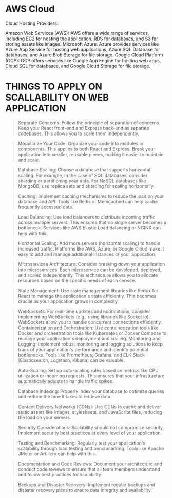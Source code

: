 # AWS Cloud
Cloud Hosting Providers:

Amazon Web Services (AWS): AWS offers a wide range of services, including EC2 for hosting the application, RDS for databases, and S3 for storing assets like images.
Microsoft Azure: Azure provides services like Azure App Service for hosting web applications, Azure SQL Database for databases, and Azure Blob Storage for file storage.
Google Cloud Platform (GCP): GCP offers services like Google App Engine for hosting web apps, Cloud SQL for databases, and Google Cloud Storage for file storage.

# THINGS TO APPLY ON SCALLABILITY ON WEB APPLICATION
> Separate Concerns:
Follow the principle of separation of concerns. Keep your React front-end and Express back-end as separate codebases. This allows you to scale them independently.

> Modularize Your Code:
Organize your code into modules or components. This applies to both React and Express. Break your application into smaller, reusable pieces, making it easier to maintain and scale.

> Database Scaling:
Choose a database that supports horizontal scaling. For example, in the case of SQL databases, consider sharding or partitioning your data. For NoSQL databases like MongoDB, use replica sets and sharding for scaling horizontally.

> Caching:
Implement caching mechanisms to reduce the load on your database and API. Tools like Redis or Memcached can help cache frequently accessed data.

> Load Balancing:
Use load balancers to distribute incoming traffic across multiple servers. This ensures that no single server becomes a bottleneck. Services like AWS Elastic Load Balancing or NGINX can help with this.

> Horizontal Scaling:
Add more servers (horizontal scaling) to handle increased traffic. Platforms like AWS, Azure, or Google Cloud make it easy to add and manage additional instances of your application.

> Microservices Architecture:
Consider breaking down your application into microservices. Each microservice can be developed, deployed, and scaled independently. This architecture allows you to allocate resources based on the specific needs of each service.

> State Management:
Use state management libraries like Redux for React to manage the application's state efficiently. This becomes crucial as your application grows in complexity.

> WebSockets:
For real-time updates and notifications, consider implementing WebSockets (e.g., using libraries like Socket.io). WebSockets allow you to handle concurrent connections efficiently.
> Containerization and Orchestration:
Use containerization tools like Docker and orchestration tools like Kubernetes or Docker Compose to manage your application's deployment and scaling.
> Monitoring and Logging:
Implement robust monitoring and logging solutions to keep track of your application's performance and identify potential bottlenecks. Tools like Prometheus, Grafana, and ELK Stack (Elasticsearch, Logstash, Kibana) can be valuable.

>Auto-Scaling:
Set up auto-scaling rules based on metrics like CPU utilization or incoming requests. This ensures that your infrastructure automatically adjusts to handle traffic spikes.

> Database Indexing:
Properly index your database to optimize queries and reduce the time it takes to retrieve data.

> Content Delivery Networks (CDNs):
Use CDNs to cache and deliver static assets like images, stylesheets, and JavaScript files, reducing the load on your servers.

> Security Considerations:
Scalability should not compromise security. Implement security best practices at every level of your application.

> Testing and Benchmarking:
Regularly test your application's scalability through load testing and benchmarking. Tools like Apache JMeter or Artillery can help with this.

> Documentation and Code Reviews:
Document your architecture and conduct code reviews to ensure that all team members understand and follow best practices for scalability.

> Backups and Disaster Recovery:
Implement regular backups and disaster recovery plans to ensure data integrity and availability.
